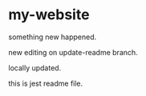 # my-website

something new happened.

new editing on update-readme branch.

locally updated.

this is jest readme file.
